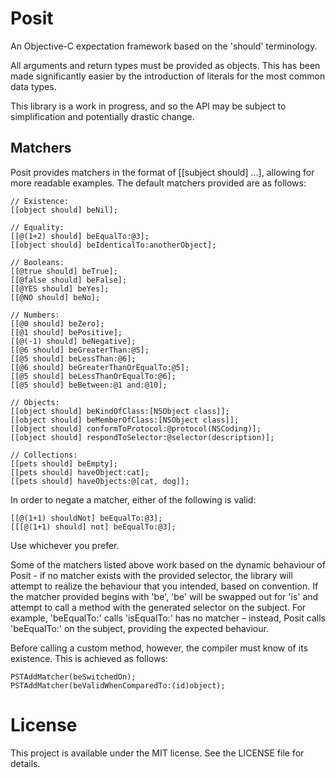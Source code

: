 Posit
=====

An Objective-C expectation framework based on the 'should' terminology.

All arguments and return types must be provided as objects. This has been made significantly easier by the introduction of literals for the most common data types.

This library is a work in progress, and so the API may be subject to simplification and potentially drastic change.

Matchers
--------

Posit provides matchers in the format of [[subject should] ...], allowing for more readable examples. The default matchers provided are as follows:

    // Existence:
    [[object should] beNil];
    
    // Equality:
    [[@(1+2) should] beEqualTo:@3];
    [[object should] beIdenticalTo:anotherObject];
    
    // Booleans:
    [[@true should] beTrue];
    [[@false should] beFalse];
    [[@YES should] beYes];
    [[@NO should] beNo];
    
    // Numbers:
    [[@0 should] beZero];
    [[@1 should] bePositive];
    [[@(-1) should] beNegative];
    [[@6 should] beGreaterThan:@5];
    [[@5 should] beLessThan:@6];
    [[@6 should] beGreaterThanOrEqualTo:@5];
    [[@5 should] beLessThanOrEqualTo:@6];
    [[@5 should] beBetween:@1 and:@10];
    
    // Objects:
    [[object should] beKindOfClass:[NSObject class]];
    [[object should] beMemberOfClass:[NSObject class]];
    [[object should] conformToProtocol:@protocol(NSCoding)];
    [[object should] respondToSelector:@selector(description)];
    
    // Collections:
    [[pets should] beEmpty];
    [[pets should] haveObject:cat];
    [[pets should] haveObjects:@[cat, dog]];

In order to negate a matcher, either of the following is valid:

    [[@(1+1) shouldNot] beEqualTo:@3];
    [[[@(1+1) should] not] beEqualTo:@3];
    
Use whichever you prefer.

Some of the matchers listed above work based on the dynamic behaviour of Posit - if no matcher exists with the provided selector, the library will attempt to realize the behaviour that you intended, based on convention. If the matcher provided begins with 'be', 'be' will be swapped out for 'is' and attempt to call a method with the generated selector on the subject. For example, 'beEqualTo:' calls 'isEqualTo:' has no matcher – instead, Posit calls 'beEqualTo:' on the subject, providing the expected behaviour.

Before calling a custom method, however, the compiler must know of its existence. This is achieved as follows:

    PSTAddMatcher(beSwitchedOn);
    PSTAddMatcher(beValidWhenComparedTo:(id)object);

License
=======

This project is available under the MIT license. See the LICENSE file for details.

